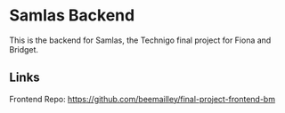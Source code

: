 # Samlas Backend

This is the backend for Samlas, the Technigo final project for Fiona and Bridget.

## Links

Frontend Repo: https://github.com/beemailley/final-project-frontend-bm

